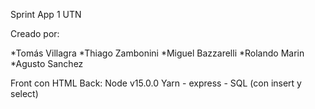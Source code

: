 Sprint App 1 UTN

Creado por:

*Tomás Villagra
*Thiago Zambonini
*Miguel Bazzarelli
*Rolando Marin
*Agusto Sanchez

Front con HTML Back: Node v15.0.0 Yarn - express - SQL (con insert y select) 
